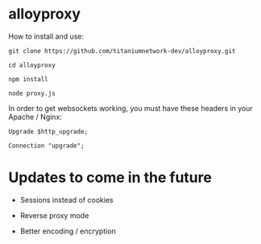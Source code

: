 # alloyproxy

How to install and use:

`git clone https://github.com/titaniumnetwork-dev/alloyproxy.git`

`cd alloyproxy`

`npm install`

`node proxy.js`

In order to get websockets working, you must have these headers in your Apache / Nginx:

`Upgrade $http_upgrade;`

`Connection "upgrade";`


# Updates to come in the future

- Sessions instead of cookies

- Reverse proxy mode

- Better encoding / encryption

